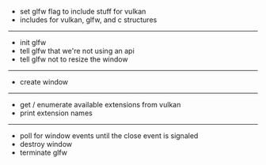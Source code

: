 - set glfw flag to include stuff for vulkan
- includes for vulkan, glfw, and c structures

---

- init glfw
- tell glfw that we're not using an api
- tell glfw not to resize the window

---

- create window

---

- get / enumerate available extensions from vulkan
- print extension names

---

-  poll for window events until the close event is signaled
- destroy window
- terminate glfw
